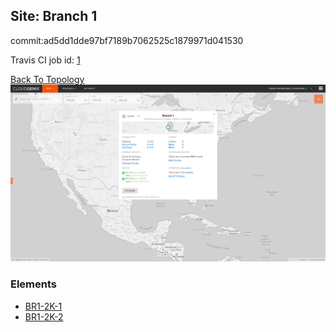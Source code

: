 ## Site: Branch 1

commit:ad5dd1dde97bf7189b7062525c1879971d041530

Travis CI job id: [1](https://travis-ci.com/CloudGenix/network-as-code/builds/148066598)

[Back To Topology](../README.md)
<img alt="Site Card" src="site-info.png?raw=1" width="1110">

### Elements
<ul>
<li>
<A href="BR1-2K-1/README.md">BR1-2K-1</A>
</li>
<li>
<A href="BR1-2K-2/README.md">BR1-2K-2</A>
</li>
</ul>
